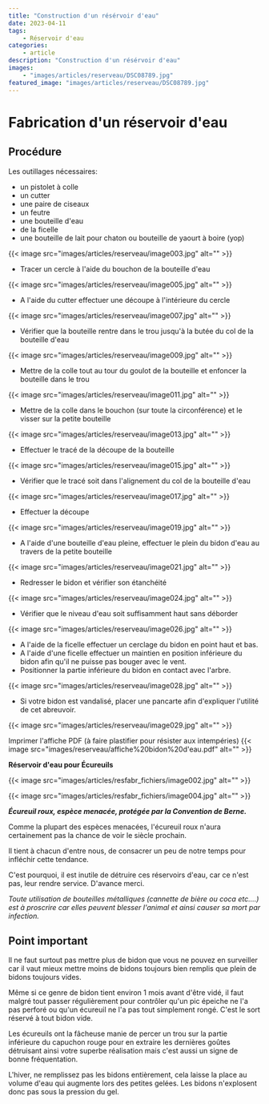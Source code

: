 ```yaml
---
title: "Construction d'un résérvoir d'eau"
date: 2023-04-11
tags: 
    - Réservoir d'eau
categories:
    - article
description: "Construction d'un résérvoir d'eau"
images:
    - "images/articles/reserveau/DSC08789.jpg"
featured_image: "images/articles/reserveau/DSC08789.jpg"
---
```

# Fabrication d'un réservoir d'eau

## Procédure

Les outillages nécessaires: 

- un pistolet à colle 
- un cutter 
- une paire de ciseaux 
- un feutre 
- une bouteille d'eau 
- de la ficelle 
- une bouteille de lait pour chaton ou bouteille de yaourt à boire (yop) 

{{< image src="images/articles/reserveau/image003.jpg" alt="" >}} 

- Tracer un cercle à l'aide du bouchon de la bouteille d'eau 

{{< image src="images/articles/reserveau/image005.jpg" alt="" >}} 

- A l'aide du cutter effectuer une découpe à l'intérieure du cercle 

{{< image src="images/articles/reserveau/image007.jpg" alt="" >}} 

- Vérifier que la bouteille rentre dans le trou jusqu'à la butée du col de la bouteille d'eau 

{{< image src="images/articles/reserveau/image009.jpg" alt="" >}} 

- Mettre de la colle tout au tour du goulot de la bouteille et enfoncer la bouteille dans le trou 

{{< image src="images/articles/reserveau/image011.jpg" alt="" >}} 

- Mettre de la colle dans le bouchon (sur toute la circonférence) et le visser sur la petite bouteille 

{{< image src="images/articles/reserveau/image013.jpg" alt="" >}} 

- Effectuer le tracé de la découpe de la bouteille 

{{< image src="images/articles/reserveau/image015.jpg" alt="" >}} 

- Vérifier que le tracé soit dans l'alignement du col de la bouteille d'eau 

{{< image src="images/articles/reserveau/image017.jpg" alt="" >}} 

- Effectuer la découpe 

{{< image src="images/articles/reserveau/image019.jpg" alt="" >}} 

- A l'aide d'une bouteille d'eau pleine, effectuer le plein du bidon d'eau au travers de la petite bouteille 

{{< image src="images/articles/reserveau/image021.jpg" alt="" >}} 

- Redresser le bidon et vérifier son étanchéité 

{{< image src="images/articles/reserveau/image024.jpg" alt="" >}} 

- Vérifier que le niveau d'eau soit suffisamment haut sans déborder 

{{< image src="images/articles/reserveau/image026.jpg" alt="" >}} 

- A l'aide de la ficelle effectuer un cerclage du bidon en point haut et bas. 
- A l'aide d'une ficelle effectuer un maintien en position inférieure du bidon afin qu'il ne puisse pas bouger avec le vent. 
- Positionner la partie inférieure du bidon en contact avec l'arbre. 

{{< image src="images/articles/reserveau/image028.jpg" alt="" >}} 

- Si votre bidon est vandalisé, placer une pancarte afin d'expliquer l'utilité de cet abreuvoir. 

{{< image src="images/articles/reserveau/image029.jpg" alt="" >}} 

Imprimer l'affiche PDF (à faire plastifier pour résister aux intempéries) 
{{< image src="images/reserveau/affiche%20bidon%20d'eau.pdf" alt="" >}} 

**Réservoir d'eau pour Écureuils** 

{{< image src="images/articles/resfabr_fichiers/image002.jpg" alt="" >}} 

{{< image src="images/articles/resfabr_fichiers/image004.jpg" alt="" >}} 

***Écureuil roux, espèce menacée, protégée par la Convention de Berne.***

Comme la plupart des espèces menacées, l'écureuil roux n'aura certainement pas la chance de voir le siècle prochain.

Il tient à chacun d'entre nous, de consacrer un peu de notre temps pour infléchir cette tendance.  

C'est pourquoi, il est inutile de détruire ces réservoirs d'eau, car ce n'est pas, leur rendre service. D'avance merci. 

*Toute utilisation de bouteilles métalliques (cannette de bière ou coca etc....) est à proscrire car elles peuvent blesser l'animal et ainsi causer sa mort par infection.*

## Point important

Il ne faut surtout pas mettre plus de bidon que vous ne pouvez en surveiller car il vaut mieux mettre moins de bidons toujours bien remplis que plein de bidons toujours vides. 

Même si ce genre de bidon tient environ 1 mois avant d'être vidé, il faut malgré tout passer régulièrement pour contrôler qu'un pic épeiche ne l'a pas perforé ou qu'un écureuil ne l'a pas tout simplement rongé. C'est le sort réservé à tout bidon vide. 

Les écureuils ont la fâcheuse manie de percer un trou sur la partie inférieure du capuchon rouge pour en extraire les dernières goûtes détruisant ainsi votre superbe réalisation mais c'est aussi un signe de bonne fréquentation. 

L'hiver, ne remplissez pas les bidons entièrement, cela laisse la place au volume d'eau qui augmente lors des petites gelées. Les bidons n'explosent donc pas sous la pression du gel.
